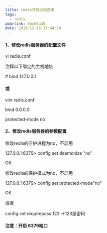 ```yaml
---
title: redis开启远程连接
tags:
  - redis
abbrlink: 8bc65a35
date: 2019-12-16 17:44:28
---
```


#### 1、修改redis服务器的配置文件

vi redis.conf

注释以下绑定的主机地址

\# bind 127.0.0.1

#### 或

vim  redis.conf

bind  0.0.0.0

protected-mode   no

#### 2、修改redis服务器的参数配置

修改redis的守护进程为no，不启用

127.0.0.1:6379> config  set   daemonize  "no"

OK

修改redis的保护模式为no，不启用

127.0.0.1:6379> config   set   protected-mode"no"

OK

或者

config set requirepass 123 ->123是密码

#### 注意：开启 6379端口